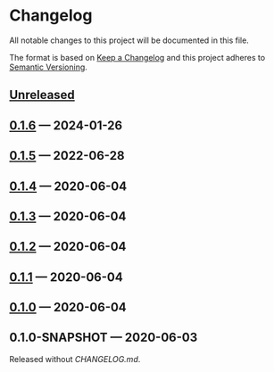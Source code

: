 # Changelog

All notable changes to this project will be documented in this file.

The format is based on [Keep a Changelog](http://keepachangelog.com)
and this project adheres to [Semantic Versioning](http://semver.org/spec/v2.0.0.html).


## [Unreleased]

## [0.1.6] — 2024-01-26

## [0.1.5] — 2022-06-28

## [0.1.4] — 2020-06-04

## [0.1.3] — 2020-06-04

## [0.1.2] — 2020-06-04

## [0.1.1] — 2020-06-04

## [0.1.0] — 2020-06-04

## 0.1.0-SNAPSHOT — 2020-06-03
Released without _CHANGELOG.md_.


[0.1.0]: https://github.com/b-social/kafka-event-processor/compare/0.1.0-SNAPSHOT...0.1.0
[0.1.1]: https://github.com/b-social/kafka-event-processor/compare/0.1.0...0.1.1
[0.1.2]: https://github.com/b-social/kafka-event-processor/compare/0.1.1...0.1.2
[0.1.3]: https://github.com/b-social/kafka-event-processor/compare/0.1.2...0.1.3
[0.1.4]: https://github.com/b-social/kafka-event-processor/compare/0.1.3...0.1.4
[0.1.5]: https://github.com/b-social/kafka-event-processor/compare/0.1.4...0.1.5
[0.1.6]: https://github.com/b-social/kafka-event-processor/compare/0.1.5...0.1.6
[Unreleased]: https://github.com/b-social/kafka-event-processor/compare/0.1.6...HEAD
